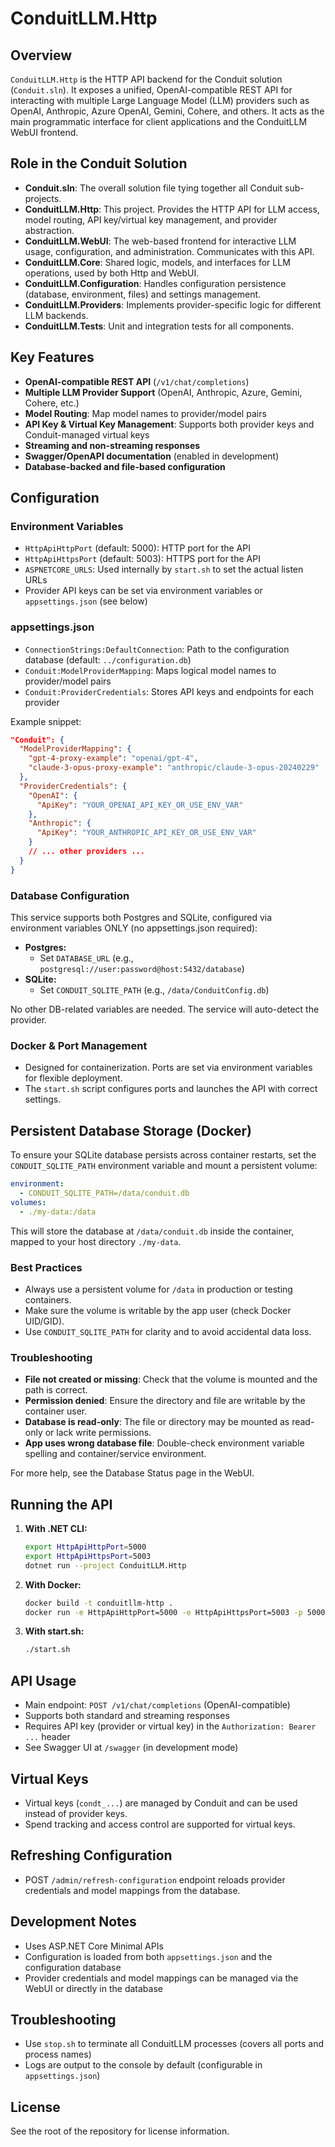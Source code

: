 # ConduitLLM.Http

## Overview

`ConduitLLM.Http` is the HTTP API backend for the Conduit solution (`Conduit.sln`). It exposes a unified, OpenAI-compatible REST API for interacting with multiple Large Language Model (LLM) providers such as OpenAI, Anthropic, Azure OpenAI, Gemini, Cohere, and others. It acts as the main programmatic interface for client applications and the ConduitLLM WebUI frontend.

## Role in the Conduit Solution

- **Conduit.sln**: The overall solution file tying together all Conduit sub-projects.
- **ConduitLLM.Http**: This project. Provides the HTTP API for LLM access, model routing, API key/virtual key management, and provider abstraction.
- **ConduitLLM.WebUI**: The web-based frontend for interactive LLM usage, configuration, and administration. Communicates with this API.
- **ConduitLLM.Core**: Shared logic, models, and interfaces for LLM operations, used by both Http and WebUI.
- **ConduitLLM.Configuration**: Handles configuration persistence (database, environment, files) and settings management.
- **ConduitLLM.Providers**: Implements provider-specific logic for different LLM backends.
- **ConduitLLM.Tests**: Unit and integration tests for all components.

## Key Features

- **OpenAI-compatible REST API** (`/v1/chat/completions`)
- **Multiple LLM Provider Support** (OpenAI, Anthropic, Azure, Gemini, Cohere, etc.)
- **Model Routing**: Map model names to provider/model pairs
- **API Key & Virtual Key Management**: Supports both provider keys and Conduit-managed virtual keys
- **Streaming and non-streaming responses**
- **Swagger/OpenAPI documentation** (enabled in development)
- **Database-backed and file-based configuration**

## Configuration

### Environment Variables

- `HttpApiHttpPort` (default: 5000): HTTP port for the API
- `HttpApiHttpsPort` (default: 5003): HTTPS port for the API
- `ASPNETCORE_URLS`: Used internally by `start.sh` to set the actual listen URLs
- Provider API keys can be set via environment variables or `appsettings.json` (see below)

### appsettings.json

- `ConnectionStrings:DefaultConnection`: Path to the configuration database (default: `../configuration.db`)
- `Conduit:ModelProviderMapping`: Maps logical model names to provider/model pairs
- `Conduit:ProviderCredentials`: Stores API keys and endpoints for each provider

Example snippet:
```json
"Conduit": {
  "ModelProviderMapping": {
    "gpt-4-proxy-example": "openai/gpt-4",
    "claude-3-opus-proxy-example": "anthropic/claude-3-opus-20240229"
  },
  "ProviderCredentials": {
    "OpenAI": {
      "ApiKey": "YOUR_OPENAI_API_KEY_OR_USE_ENV_VAR"
    },
    "Anthropic": {
      "ApiKey": "YOUR_ANTHROPIC_API_KEY_OR_USE_ENV_VAR"
    }
    // ... other providers ...
  }
}
```

### Database Configuration

This service supports both Postgres and SQLite, configured via environment variables ONLY (no appsettings.json required):

- **Postgres:**
  - Set `DATABASE_URL` (e.g., `postgresql://user:password@host:5432/database`)
- **SQLite:**
  - Set `CONDUIT_SQLITE_PATH` (e.g., `/data/ConduitConfig.db`)

No other DB-related variables are needed. The service will auto-detect the provider.

### Docker & Port Management

- Designed for containerization. Ports are set via environment variables for flexible deployment.
- The `start.sh` script configures ports and launches the API with correct settings.

## Persistent Database Storage (Docker)

To ensure your SQLite database persists across container restarts, set the `CONDUIT_SQLITE_PATH` environment variable and mount a persistent volume:

```yaml
environment:
  - CONDUIT_SQLITE_PATH=/data/conduit.db
volumes:
  - ./my-data:/data
```

This will store the database at `/data/conduit.db` inside the container, mapped to your host directory `./my-data`.

### Best Practices
- Always use a persistent volume for `/data` in production or testing containers.
- Make sure the volume is writable by the app user (check Docker UID/GID).
- Use `CONDUIT_SQLITE_PATH` for clarity and to avoid accidental data loss.

### Troubleshooting
- **File not created or missing**: Check that the volume is mounted and the path is correct.
- **Permission denied**: Ensure the directory and file are writable by the container user.
- **Database is read-only**: The file or directory may be mounted as read-only or lack write permissions.
- **App uses wrong database file**: Double-check environment variable spelling and container/service environment.

For more help, see the Database Status page in the WebUI.

## Running the API

1. **With .NET CLI:**
   ```bash
   export HttpApiHttpPort=5000
   export HttpApiHttpsPort=5003
   dotnet run --project ConduitLLM.Http
   ```
2. **With Docker:**
   ```bash
   docker build -t conduitllm-http .
   docker run -e HttpApiHttpPort=5000 -e HttpApiHttpsPort=5003 -p 5000:5000 -p 5003:5003 conduitllm-http
   ```
3. **With start.sh:**
   ```bash
   ./start.sh
   ```

## API Usage

- Main endpoint: `POST /v1/chat/completions` (OpenAI-compatible)
- Supports both standard and streaming responses
- Requires API key (provider or virtual key) in the `Authorization: Bearer ...` header
- See Swagger UI at `/swagger` (in development mode)

## Virtual Keys

- Virtual keys (`condt_...`) are managed by Conduit and can be used instead of provider keys.
- Spend tracking and access control are supported for virtual keys.

## Refreshing Configuration

- POST `/admin/refresh-configuration` endpoint reloads provider credentials and model mappings from the database.

## Development Notes

- Uses ASP.NET Core Minimal APIs
- Configuration is loaded from both `appsettings.json` and the configuration database
- Provider credentials and model mappings can be managed via the WebUI or directly in the database

## Troubleshooting

- Use `stop.sh` to terminate all ConduitLLM processes (covers all ports and process names)
- Logs are output to the console by default (configurable in `appsettings.json`)

## License

See the root of the repository for license information.
